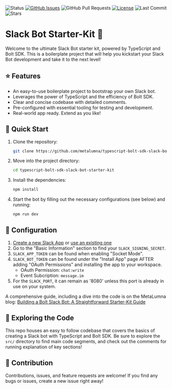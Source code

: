 ![Status](https://img.shields.io/badge/status-active-success.svg)
[![GitHub Issues](https://img.shields.io/github/issues/metalumna/typescript-bolt-sdk-slack-bot-starter-kit.svg)](https://github.com/metalumna/typescript-bolt-sdk-slack-bot-starter-kit/issues)
![GitHub Pull Requests](https://img.shields.io/github/issues-pr/metalumna/typescript-bolt-sdk-slack-bot-starter-kit.svg)
[![License](https://img.shields.io/badge/license-MIT-blue.svg)](/LICENSE)
![Last Commit](https://img.shields.io/github/last-commit/metalumna/typescript-bolt-sdk-slack-bot-starter-kit)
![Stars](https://img.shields.io/github/stars/metalumna/typescript-bolt-sdk-slack-bot-starter-kit?style=social)

# Slack Bot Starter-Kit 🤖

Welcome to the ultimate Slack Bot starter kit, powered by TypeScript and Bolt SDK. This is a boilerplate project that will help you kickstart your Slack Bot development and take it to the next level!

## ⭐ Features

- An easy-to-use boilerplate project to bootstrap your own Slack bot.
- Leverages the power of TypeScript and the efficiency of Bolt SDK.
- Clear and concise codebase with detailed comments.
- Pre-configured with essential tooling for testing and development.
- Real-world app ready. Extend as you like!

## 🚀 Quick Start

1. Clone the repository:

   ```bash
   git clone https://github.com/metalumna/typescript-bolt-sdk-slack-bot-starter-kit.git
   ```

2. Move into the project directory:

   ```bash
   cd typescript-bolt-sdk-slack-bot-starter-kit
   ```

3. Install the dependencies:

   ```bash
   npm install
   ```

4. Start the bot by filling out the necessary configurations (see below) and running:

   ```bash
   npm run dev
   ```

## 🔧 Configuration

1. [Create a new Slack App](https://api.slack.com/apps?new_granular_bot_app=1) or [use an existing one](https://api.slack.com/apps)
1. Go to the "Basic Information" section to find your `SLACK_SIGNING_SECRET`.
2. `SLACK_APP_TOKEN` can be found when enabling "Socket Mode".
3. `SLACK_BOT_TOKEN` can be found under the "Install App" page AFTER adding "OAuth Permissions" and installing the app to your workspace.
   - OAuth Permission: `chat:write`
   - Event Subcription: `message.im`
4. For the `SLACK_PORT`, it can remain as '8080' unless this port is already in use on your system.

A comprehensive guide, including a dive into the code is on the MetaLumna blog: [Building a Bolt Slack Bot: A Straightforward Starter-Kit Guide](https://metalumna.com/articles/building-a-bolt-slack-bot-a-straightforward-starter-kit-guide)

## 🔎 Exploring the Code

This repo houses an easy to follow codebase that covers the basics of creating a Slack bot with TypeScript and Bolt SDK. Be sure to explore the `src/` directory to find main code segments, and check out the comments for running explanation of key sections!

## 💬 Contribution

Contributions, issues, and feature requests are welcome! If you find any bugs or issues, create a new issue right away!
